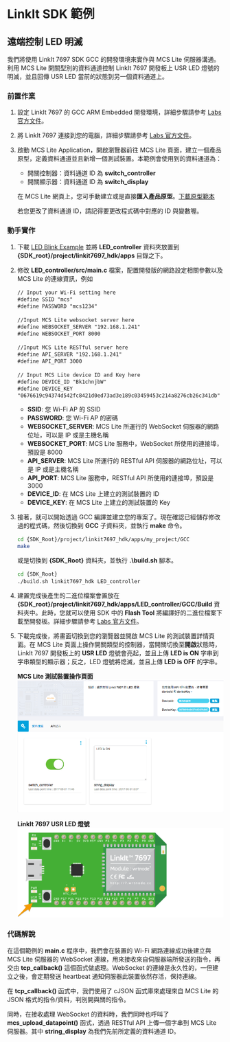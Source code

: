# LinkIt SDK 範例
## 遠端控制 LED 明滅

我們將使用 LinkIt 7697 SDK GCC 的開發環境來實作與 MCS Lite 伺服器溝通。利用 MCS Lite 開關型別的資料通道控制 LinkIt 7697 開發板上 USR LED 燈號的明滅，並且回傳 USR LED 當前的狀態到另一個資料通道上。

### 前置作業

1. 設定 LinkIt 7697 的 GCC ARM Embedded 開發環境，詳細步驟請參考 [Labs 官方文件](https://docs.labs.mediatek.com/resource/mt7687-mt7697/en/get-started-linkit-7697-hdk/gcc-arm-embedded-linkit-7697)。
2. 將 LinkIt 7697 連接到您的電腦，詳細步驟請參考 [Labs 官方文件](https://docs.labs.mediatek.com/resource/mt7687-mt7697/en/get-started-linkit-7697-hdk/gcc-arm-embedded-linkit-7697/connect-linkit-7697-to-computer)。
3. 啟動 MCS Lite Application，開啟瀏覽器前往 MCS Lite 頁面，建立一個產品原型，定義資料通道並且新增一個測試裝置。本範例會使用到的資料通道為：

	* 開關控制器：資料通道 ID 為 **switch_controller**
	* 開關顯示器：資料通道 ID 為 **switch_display**

	在 MCS Lite 網頁上，您可手動建立或是直接**匯入產品原型**。[下載原型範本](https://github.com/MCS-Lite/mcs-lite-example/blob/master/LinkIt_7697/GCC/mcs-lite-prototype-led-example.json)
	
	若您更改了資料通道 ID，請記得要更改程式碼中對應的 ID 與變數喔。


### 動手實作

1. 下載 [LED Blink Example](https://github.com/MCS-Lite/mcs-lite-example/tree/master/LinkIt_7697/GCC/LED_controller) 並將 **LED\_controller** 資料夾放置到 **{SDK\_root}/project/linkit7697\_hdk/apps** 目錄之下。
2. 修改 **LED\_controller/src/main.c** 檔案，配置開發版的網路設定相關參數以及 MCS Lite 的連線資訊，例如
		
	```arduino
	// Input your Wi-Fi setting here 
	#define SSID "mcs"
	#define PASSWORD "mcs1234"
	
	//Input MCS Lite websocket server here
	#define WEBSOCKET_SERVER "192.168.1.241"
	#define WEBSOCKET_PORT 8000
	
	//Input MCS Lite RESTful server here
	#define API_SERVER "192.168.1.241"
	#define API_PORT 3000
	
	// Input MCS Lite device ID and Key here
	#define DEVICE_ID "Bk1chnjbW"
	#define DEVICE_KEY "0676619c94374d542fc8421d0ed73ad3e189c03459453c214a8276cb26c341db"
	```

	* **SSID**: 您 Wi-Fi AP 的 SSID
	* **PASSWORD**: 您 Wi-Fi AP 的密碼
	* **WEBSOCKET_SERVER**: MCS Lite 所運行的 WebSocket 伺服器的網路位址，可以是 IP 或是主機名稱
	* **WEBSOCKET_PORT**: MCS Lite 服務中，WebSocket 所使用的連接埠，預設是 8000
	* **API_SERVER**: MCS Lite 所運行的 RESTful API 伺服器的網路位址，可以是 IP 或是主機名稱
	* **API_PORT**: MCS Lite 服務中，RESTful API 所使用的連接埠，預設是 3000
	* **DEVICE_ID**: 在 MCS Lite 上建立的測試裝置的 ID
	* **DEVICE_KEY**: 在 MCS Lite 上建立的測試裝置的 Key

3. 接著，就可以開始透過 GCC 編譯並建立您的專案了。現在確認已經儲存修改過的程式碼，然後切換到 **GCC** 子資料夾，並執行 **make** 命令。
	
	```bash
	cd {SDK_Root}/project/linkit7697_hdk/apps/my_project/GCC
	make
	```
	或是切換到 **{SDK\_Root}** 資料夾，並執行 **.\\build.sh** 腳本。
	
	```bash
	cd {SDK_Root}
	./build.sh linkit7697_hdk LED_controller
	```
	
4. 建置完成後產生的二進位檔案會置放在 **{SDK\_root}/project/linkit7697\_hdk/apps/LED_controller/GCC/Build** 資料夾中。此時，您就可以使用 SDK 中的 **Flash Tool** 將編譯好的二進位檔案下載至開發板。詳細步驟請參考 [Labs 官方文件](https://docs.labs.mediatek.com/resource/mt7687-mt7697/en/get-started-linkit-7697-hdk/gcc-arm-embedded-linkit-7697/download-project-binary-with-flash-tool-linkit-7697)。

5. 下載完成後，將畫面切換到您的瀏覽器並開啟 MCS Lite 的測試裝置詳情頁面。在 MCS Lite 頁面上操作開關類型的控制器，當開關切換至**開啟**狀態時， LinkIt 7697 開發板上的 **USR LED** 燈號會亮起，並且上傳 **LED is ON** 字串到字串類型的顯示器；反之，LED 燈號將熄滅，並且上傳 **LED is OFF** 的字串。

	**MCS Lite 測試裝置操作頁面** ![Arduino IDE](../../assets/MCS_device_string.png)
	
	**LinkIt 7697 USR LED 燈號** ![Arduino IDE](../../assets/7697_LED.png)
	
	
### 代碼解說
在這個範例的 **main.c** 程序中，我們會在裝置的 Wi-Fi 網路連線成功後建立與 MCS Lite 伺服器的 WebSocket 連線，用來接收來自伺服器端所發送的指令，再交由 **tcp\_callback()** 這個函式做處理。WebSocket 的連線是永久性的，一但建立之後，會定期發送 heartbeat 通知伺服器此裝置依然存活，保持連線。


在 **tcp\_callback()** 函式中，我們使用了 cJSON 函式庫來處理來自 MCS Lite 的 JSON 格式的指令/資料，判別開與關的指令。

同時，在接收處理 WebSocket 的資料時，我們同時也呼叫了 **mcs\_upload\_datapoint()** 函式，透過 RESTful API 上傳一個字串到 MCS Lite 伺服器。其中 **string_display** 為我們先前所定義的資料通道 ID。
